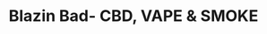 ---
title: "Blazin Bad- CBD, VAPE & SMOKE"
url: /kingwood/blazin-bad-cbd-vape-and-smoke/
shop: e-cigarette
---